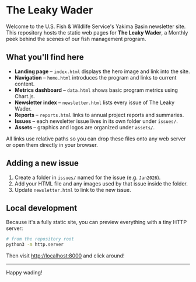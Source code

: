 # The Leaky Wader

Welcome to the U.S. Fish & Wildlife Service's Yakima Basin newsletter site. This repository hosts the static web pages for **The Leaky Wader**, a Monthly peek behind the scenes of our fish management program.

## What you'll find here

- **Landing page** – `index.html` displays the hero image and link into the site.
- **Navigation** – `home.html` introduces the program and links to current content.
- **Metrics dashboard** – `data.html` shows basic program metrics using Chart.js.
- **Newsletter index** – `newsletter.html` lists every issue of The Leaky Wader.
- **Reports** – `reports.html` links to annual project reports and summaries.
- **Issues** – each newsletter issue lives in its own folder under `issues/`.
- **Assets** – graphics and logos are organized under `assets/`.

All links use relative paths so you can drop these files onto any web server or open them directly in your browser.

## Adding a new issue

1. Create a folder in `issues/` named for the issue (e.g. `Jan2026`).
2. Add your HTML file and any images used by that issue inside the folder.
3. Update `newsletter.html` to link to the new issue.

## Local development

Because it's a fully static site, you can preview everything with a tiny HTTP server:

```bash
# from the repository root
python3 -m http.server
```

Then visit [http://localhost:8000](http://localhost:8000) and click around!

---

Happy wading!

